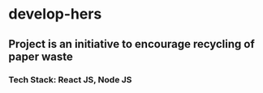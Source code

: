 # develop-hers
## Project is an initiative to encourage recycling of paper waste 
### Tech Stack: React JS, Node JS
